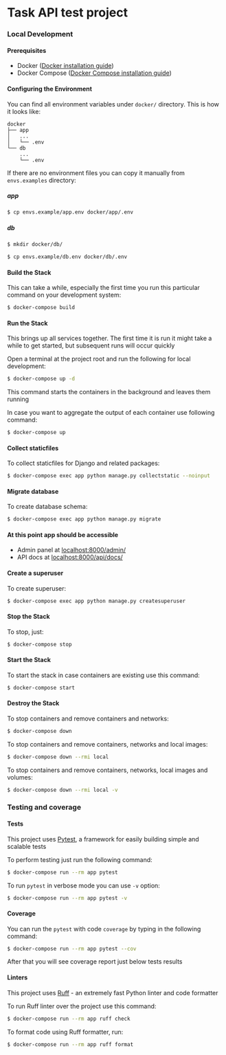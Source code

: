 # Task API test project

### Local Development

#### Prerequisites
- Docker ([Docker installation guide](https://docs.docker.com/install/#supported-platforms))
- Docker Compose ([Docker Compose installation guide](https://docs.docker.com/compose/install/))

#### Configuring the Environment
You can find all environment variables under ```docker/``` directory. This is how it looks like:
```
docker
├── app
│   ...
│   └── .env
└── db
    ...
    └── .env
```
If there are no environment files you can copy it manually from ```envs.examples``` directory:
##### app
```bash
$ cp envs.example/app.env docker/app/.env
```
##### db
```bash
$ mkdir docker/db/
```
```bash
$ cp envs.example/db.env docker/db/.env
```

#### Build the Stack
This can take a while, especially the first time you run this particular command on your development system:
```bash
$ docker-compose build
```

#### Run the Stack
This brings up all services together. The first time it is run it might take a while to get started, but subsequent runs will occur quickly

Open a terminal at the project root and run the following for local development:
```bash
$ docker-compose up -d
```
This command starts the containers in the background and leaves them running

In case you want to aggregate the output of each container use following command:
```bash
$ docker-compose up
```

#### Collect staticfiles
To collect staticfiles for Django and related packages:
```bash
$ docker-compose exec app python manage.py collectstatic --noinput
```

#### Migrate database
To create database schema:
```bash
$ docker-compose exec app python manage.py migrate
```

#### At this point app should be accessible
- Admin panel at [localhost:8000/admin/](http://localhost:8000/admin/)
- API docs at [localhost:8000/api/docs/](http://localhost:8000/api/docs/)

#### Create a superuser
To create superuser:
```bash
$ docker-compose exec app python manage.py createsuperuser
```

#### Stop the Stack
To stop, just:
```bash
$ docker-compose stop
```

#### Start the Stack
To start the stack in case containers are existing use this command:
```bash
$ docker-compose start
```

#### Destroy the Stack
To stop containers and remove containers and networks:
```bash
$ docker-compose down
```
To stop containers and remove containers, networks and local images:
```bash
$ docker-compose down --rmi local
```  
To stop containers and remove containers, networks, local images and volumes:
```bash
$ docker-compose down --rmi local -v
```

### Testing and coverage
#### Tests
This project uses [Pytest](https://docs.pytest.org/en/latest/index.html), a framework for easily building simple and scalable tests

To perform testing just run the following command:
```bash
$ docker-compose run --rm app pytest
```
To run `pytest` in verbose mode you can use `-v` option:
```bash
$ docker-compose run --rm app pytest -v
```

#### Coverage
You can run the ```pytest``` with code ```coverage``` by typing in the following command:
```bash
$ docker-compose run --rm app pytest --cov
```
After that you will see coverage report just below tests results

#### Linters
This project uses [Ruff](https://docs.astral.sh/ruff/) - an extremely fast Python linter and code formatter

To run Ruff linter over the project use this command:
```bash
$ docker-compose run --rm app ruff check
```
To format code using Ruff formatter, run:
```bash
$ docker-compose run --rm app ruff format
```
